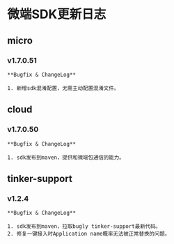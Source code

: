 # 微端SDK更新日志

## micro

### v1.7.0.51

    **Bugfix & ChangeLog**

    1. 新增sdk混淆配置，无需主动配置混淆文件。

## cloud

### v1.7.0.50

    **Bugfix & ChangeLog**

    1. sdk发布到maven，提供和微端包通信的能力。

## tinker-support

### v1.2.4

    **Bugfix & ChangeLog**

    1. sdk发布到maven，拉取bugly tinker-support最新代码。
    2. 修复一键接入时Application name概率无法被正常替换的问题。
